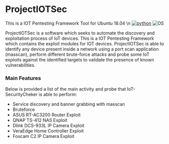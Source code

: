 # ProjectIOTSec
This is a IOT Pentesting Framework Tool for Ubuntu 18.04 \n
[![python](https://img.shields.io/badge/python-3.4-blue.svg)](https://www.python.org/downloads/)
![OS](https://img.shields.io/badge/OS-Ubuntu-orange.svg)

ProjectIOTSec is a software which seeks to automate the discovery and exploitation process of IoT devices. This is a IOT Pentesting Framework which contains the exploit modules for IOT devices. ProjectIOTSec is able to identify any device present inside a network using a port scan application (masscan), perform different brute-force attacks and probe some IoT exploits against the identified targets to validate the presence of known vulnerabilities.

### Main Features
Below is provided a list of the main activity and probe that IoT-SecurityCheker is able to perform:

- Service discovery and banner grabbing with masscan
- Bruteforce 
- ASUS RT-AC3200 Router Exploit
- QNAP TS-412 NAS Exploit 
- Dlink DCS-933L IP Camera Exploit
- VeraEdge Home Controller Exploit
- Foscam C2 IP Camera Exploit




